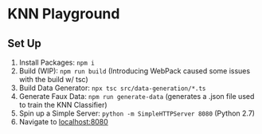 # KNN Playground

## Set Up

1. Install Packages: `npm i`
2. Build (WIP): `npm run build` (Introducing WebPack caused some issues with the build w/ tsc)
3. Build Data Generator: `npx tsc src/data-generation/*.ts`
4. Generate Faux Data: `npm run generate-data` (generates a .json file used to train the KNN Classifier)
5. Spin up a Simple Server: `python -m SimpleHTTPServer 8080` (Python 2.7)
6. Navigate to [localhost:8080](http://localhost:8080/)

